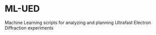 # ML-UED
Machine Learning scripts for analyzing and planning Ultrafast Electron Diffraction experiments
